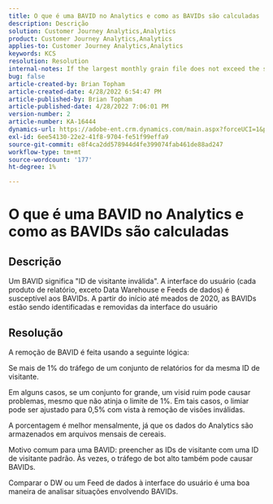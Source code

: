 ```yaml
---
title: O que é uma BAVID no Analytics e como as BAVIDs são calculadas
description: Descrição
solution: Customer Journey Analytics,Analytics
product: Customer Journey Analytics,Analytics
applies-to: Customer Journey Analytics,Analytics
keywords: KCS
resolution: Resolution
internal-notes: If the largest monthly grain file does not exceed the size threshold (250MB default), we do not examine the suite for bad visids.
bug: false
article-created-by: Brian Topham
article-created-date: 4/28/2022 6:54:47 PM
article-published-by: Brian Topham
article-published-date: 4/28/2022 7:06:01 PM
version-number: 2
article-number: KA-16444
dynamics-url: https://adobe-ent.crm.dynamics.com/main.aspx?forceUCI=1&pagetype=entityrecord&etn=knowledgearticle&id=ff03cea8-24c7-ec11-a7b6-0022480a1b03
exl-id: 6ee54130-22e2-41f8-9704-fe51f99effa9
source-git-commit: e8f4ca2dd578944d4fe399074fab461de88ad247
workflow-type: tm+mt
source-wordcount: '177'
ht-degree: 1%

---
```


# O que é uma BAVID no Analytics e como as BAVIDs são calculadas

## Descrição


Um BAVID significa &quot;ID de visitante inválida&quot;. A interface do usuário (cada produto de relatório, exceto Data Warehouse e Feeds de dados) é susceptível aos BAVIDs.
A partir do início até meados de 2020, as BAVIDs estão sendo identificadas e removidas da interface do usuário






## Resolução


A remoção de BAVID é feita usando a seguinte lógica:

Se mais de 1% do tráfego de um conjunto de relatórios for da mesma ID de visitante.

Em alguns casos, se um conjunto for grande, um visid ruim pode causar problemas, mesmo que não atinja o limite de 1%. Em tais casos, o limiar pode ser ajustado para 0,5% com vista à remoção de visões inválidas.

A porcentagem é melhor mensalmente, já que os dados do Analytics são armazenados em arquivos mensais de cereais.



Motivo comum para uma BAVID: preencher as IDs de visitante com uma ID de visitante padrão. Às vezes, o tráfego de bot alto também pode causar BAVIDs.

Comparar o DW ou um Feed de dados à interface do usuário é uma boa maneira de analisar situações envolvendo BAVIDs.
